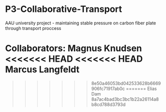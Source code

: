 # P3-Collaborative-Transport
AAU university project - maintaining stable pressure on carbon fiber plate through transport proccess

Collaborators: 
Magnus Knudsen
<<<<<<< HEAD
<<<<<<< HEAD
Marcus Langfeldt
=======
>>>>>>> 8e50a46053bd042533628b6669906fc71917ab0c
=======
Elias Dam
>>>>>>> 8a7ac4bad3bc3bc1b22a26114a8b8cd788d3793d
